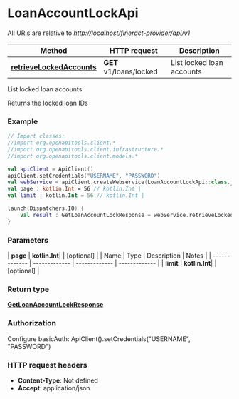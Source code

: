 # LoanAccountLockApi

All URIs are relative to *http://localhost/fineract-provider/api/v1*

| Method | HTTP request | Description |
| ------------- | ------------- | ------------- |
| [**retrieveLockedAccounts**](LoanAccountLockApi.md#retrieveLockedAccounts) | **GET** v1/loans/locked | List locked loan accounts |



List locked loan accounts

Returns the locked loan IDs

### Example
```kotlin
// Import classes:
//import org.openapitools.client.*
//import org.openapitools.client.infrastructure.*
//import org.openapitools.client.models.*

val apiClient = ApiClient()
apiClient.setCredentials("USERNAME", "PASSWORD")
val webService = apiClient.createWebservice(LoanAccountLockApi::class.java)
val page : kotlin.Int = 56 // kotlin.Int | 
val limit : kotlin.Int = 56 // kotlin.Int | 

launch(Dispatchers.IO) {
    val result : GetLoanAccountLockResponse = webService.retrieveLockedAccounts(page, limit)
}
```

### Parameters
| **page** | **kotlin.Int**|  | [optional] |
| Name | Type | Description  | Notes |
| ------------- | ------------- | ------------- | ------------- |
| **limit** | **kotlin.Int**|  | [optional] |

### Return type

[**GetLoanAccountLockResponse**](GetLoanAccountLockResponse.md)

### Authorization


Configure basicAuth:
    ApiClient().setCredentials("USERNAME", "PASSWORD")

### HTTP request headers

 - **Content-Type**: Not defined
 - **Accept**: application/json

